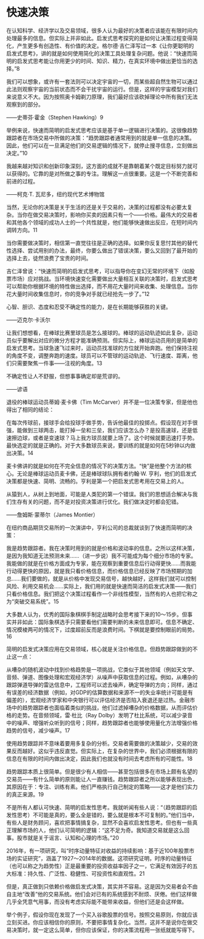 # 快速决策

在认知科学、经济学以及交易领域，很多人认为最好的决策者应该能在有限时间内处理最多的信息。但实际上并非如此。启发式思考探究的是如何让决策过程变得简化，产生更多有创造性、有价值的决定。格尔德·吉仁泽写过一本《让你更聪明的启发式思考》，讲的就是如何使用简化的决策工具处理复杂问题。他说：“快速而简明的启发式思考能让你用更少的时间、知识、精力，在真实环境中做出更恰当的选择。”8

我们可以想象，或许有一套法则可以决定宇宙的一切，而某些超自然生物可以通过此法则观察宇宙的当前状态而不会干扰宇宙的运行。但是，这样的宇宙模型对我们来说意义不大。因为按照奥卡姆剃刀原理，我们最好应该砍掉理论中所有我们无法观察到的部分。

——史蒂芬·霍金（Stephen Hawking）9

举例来说，快速而简明的启发式思考应该是基于单一逻辑进行决策的。这很像趋势跟踪者在市场交易中所做的决策：“趋势跟踪者通常用到的就是单一信息的决策。因此，他们可以在一旦满足他们的交易逻辑的情况下，就停止搜寻信息，立刻做出决定。”10

我越来越对知识和创新印象深刻，这方面的成就不是靠朝着某个既定目标努力就可以获得的。它靠的是对所做之事的专注。理解这一点很重要。这是一个不断完善和前进的过程。

——柯克·T. 瓦尼多，纽约现代艺术博物馆

当然，无论你的决策是关于生活的还是关于交易的，决策的过程都没有必要太复杂。当你在做交易决策时，影响你买卖的因素只有一个——价格。最伟大的交易者和其他各个领域的成功人士的一个共性就是，他们能够快速做出反应，在短时间内调转方向。11

当你需要做决策时，相信第一直觉往往是正确的选择。如果你反复思忖其他的替代性选择、尝试用别的办法，最终，你要么做出了错误决策，要么又回到了最开始的选择上去，徒然浪费了宝贵的时间。

吉仁泽曾说：“快速而简明的启发式思考，可以指导你在变幻无常的环境下（如股票市场）应对挑战。当环境快速变化需要做出大量相互关联的决策时，启发式思考可以帮助你根据环境的特性做出选择，而不用花大量时间来收集、处理信息。当你花大量时间收集信息时，你的竞争对手就已经抢先一步了。”12

心智、胆识、态度和忍受不确定性的能力，是在长期能够获胜的关键。

——迈克尔·卡沃尔

让我们想想看，在棒球比赛里球员是怎么接球的。棒球的运动轨迹如此复杂，运动员似乎要解出对应的微分方程才能准确预测。但实际上，棒球运动员用的是简单的启发式思考。当球急速飞过来时，运动员找准球的方位就开始奔跑。他们保持注视的角度不变，调整奔跑的速度。球员可以不管球的运动轨迹、飞行速度、距离，他们只需要聚焦一件事——注视的角度。13

不确定性让人不舒服，但想事事确定却是荒谬的。

——谚语

退役的棒球运动员蒂姆·麦卡佛（Tim McCarver）并不是一位决策专家，但是他也得出了相同的结论：

在每次传球前，接球手会给投球手做手势，告诉他最佳的投掷点。假设现在对手很强，能做到三球两击，能打掉一垒和三垒，我们应该怎么办？是投高速球，还是低速擦边球，或者是变速球？马上我方球员就要上场了。这个时候就要迅速打手势。最快选定的就是正确的。对于大多数球员来说，要训练的就是如何在5秒钟以内做出决策。14

麦卡佛讲的就是如何在不完全信息的情况下的决策方法。“快”是他整个方法的核心。无论是棒球运动员麦卡佛，还是棒球球队拥有者约翰·W. 亨利，他们的启发式决策都是快速、简明、流畅的。亨利是第一个把启发式思考用在交易上的人。

从猿到人，从树上到地面，可能是人类犯的第一个错误。我们的思想适合解决与我们生存有关的问题，而不是对投资决策进行优化。我们做决定时都会犯错。

——詹姆斯·蒙蒂尔（James Montier）

在纽约商品期货交易所的一次演讲中，亨利公司的总裁就谈到了快速而简明的决策：

我是趋势跟踪者。我在决策时用到的就是价格和波动率的信息。之所以这样决策，是因为我知道无法预测未来……（进一步说）我不可能成为每个细分市场的专家。我能做的就是在价格方面成为专家，能在观察到重要信息后行动得更快……而我能行动得更快的原因，就是我只看价格信息，而价格信息已经反映了市场预期的加总……我们要做的，就是从价格中发现交易信号，越快越好，这样我们就可以控制风险、利用交易机会……实际上，我们用的就是快速而简洁的启发式决策——我们只看价格信息。我们把这个决策过程看作一个非线性模型，当然有的人也把它称之为“突破交易系统”。15

大多数人认为，优秀的国际象棋棋手制定战略时会思考接下来的10～15步。但事实并非如此：国际象棋选手只需要看他们需要判断的未来信息即可。信息不确定、情况模棱两可的情况下，过度超前反而是浪费时间。下棋就是要控制眼前的局势。16

简明的启发式决策应用在交易领域，核心就是关注价格信息。但趋势跟踪做到的不止这一点：

从嘈杂的随机波动中找到价格趋势是一项挑战，它类似于其他领域（例如天文学、音频、弹道、图像处理和宏观经济学）从噪声中获取信息的过程。例如，从嘈杂的跟踪弹道导弹的雷达信息中，工程师可以滤去噪声，确定导弹的方向；同样，通过有误差的经济数据（例如，对GDP的估算数据和来源不一的失业率统计可能是有偏差的），宏观经济学家和中央银行可以评估经济是否陷入衰退还是过热。金融市场中的趋势跟踪者也面临着类似的挑战，他们过滤掉嘈杂的价格数据，从而评估价格的走势。在音频领域，雷·杜比（Ray Dolby）发明了杜比系统，可以减少录音中的噪声、增强听众听到的信号；同样，趋势跟踪者也能够使用量化方法增强价格趋势的信号，减少噪声。17

使用趋势跟踪并不意味着要用多复杂的分析。交易者需要做的决策越少，交易的效果反而越好。这似乎违反直觉。但实际上，在复杂的世界中，我们必须根据有限的信息在有限的时间内做出决定，因此我们也就没有时间去考虑所有的可能性。18

趋势跟踪本质上很简单。但是很少有人相信——甚至包括很多在市场上颇有名望的交易员——有什么简单的原则能让人一直赚钱。趋势跟踪者之所以能够表现出色，其原因在于：专注、训练有素。他们严格执行自己制定的策略——这才是他们实力的真正来源。19

不是所有人都认可快速、简明的启发性思考。我就听闻有些人说：“（趋势跟踪的启发性思考）不可能是真的，要么全是错的，要么就是根本不可复制的。”他们当中，有些人是财务顾问，喜欢把事情搞复杂，显然不会喜欢启发性思考。但也有一些真正理解市场的人，他们认可简明的逻辑：“这不足为奇。我知道交易就是这么回事。股市就是关于谣言、认知和心理的市场。”20

2016年，有一项研究，叫“时序动量特征对收益的持续影响：基于近100年股票市场的实证研究”，涵盖了1927～2014年的数据。这项研究证明，时序的动量特征（也可以称之为趋势性）正是最重要的投资收益率因子之一，它满足有效因子的五大标准：持久性、广泛性、稳健性、可投资性和直观性。21

但是，真正做到只依赖价格做启发式决策，其实并不容易。这是因为交易者会不由自主地“改善”他的交易系统。他们会对已有的系统感到不耐烦、厌倦。他们这样做几乎全凭意气用事，而没有考虑实际能不能带来收益，但他们还是会这样做。

举个例子，假设你现在发现了一个买入谷歌股票的信号。按照交易原则，你就应该立刻买进。你应该相信你的原则，不要把事情复杂化。当然，这并不是说你在做交易决策时，就一定这么简单，但你应该保证，你的决策流程用一张纸就能写得下。